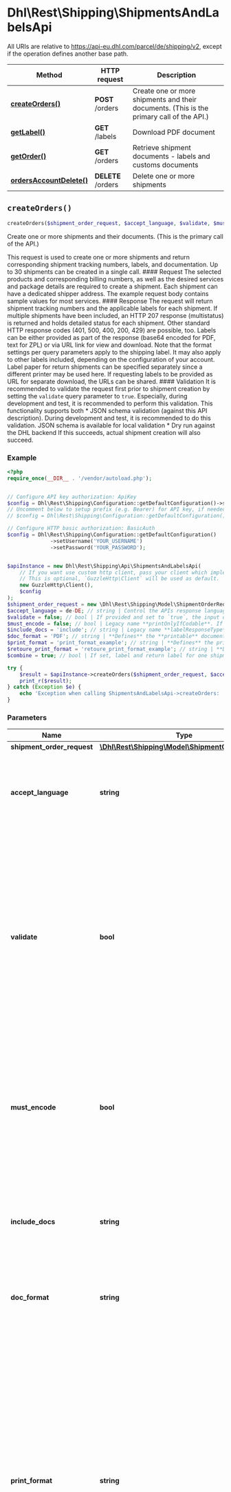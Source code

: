 # Dhl\Rest\Shipping\ShipmentsAndLabelsApi

All URIs are relative to https://api-eu.dhl.com/parcel/de/shipping/v2, except if the operation defines another base path.

| Method | HTTP request | Description |
| ------------- | ------------- | ------------- |
| [**createOrders()**](ShipmentsAndLabelsApi.md#createOrders) | **POST** /orders | Create one or more shipments and their documents. (This is the primary call of the API.) |
| [**getLabel()**](ShipmentsAndLabelsApi.md#getLabel) | **GET** /labels | Download PDF document |
| [**getOrder()**](ShipmentsAndLabelsApi.md#getOrder) | **GET** /orders | Retrieve shipment documents - labels and customs documents |
| [**ordersAccountDelete()**](ShipmentsAndLabelsApi.md#ordersAccountDelete) | **DELETE** /orders | Delete one or more shipments |


## `createOrders()`

```php
createOrders($shipment_order_request, $accept_language, $validate, $must_encode, $include_docs, $doc_format, $print_format, $retoure_print_format, $combine): \Dhl\Rest\Shipping\Model\LabelDataResponse
```

Create one or more shipments and their documents. (This is the primary call of the API.)

This request is used to create one or more shipments and return corresponding shipment tracking numbers, labels, and documentation. Up to 30 shipments can be created in a single call.  #### Request  The selected products and corresponding billing numbers, as well as the desired services and package details are required to create a shipment. Each shipment can have a dedicated shipper address. The example request body contains sample values for most services.  #### Response  The request will return shipment tracking numbers and the applicable labels for each shipment. If multiple shipments have been included, an HTTP 207 response (multistatus) is returned and holds detailed status for each shipment. Other standard HTTP response codes (401, 500, 400, 200, 429) are possible, too. Labels can be either provided as part of the response (base64 encoded for PDF, text for ZPL) or via URL link for view and download. Note that the format settings per query parameters apply to the shipping label. It may also apply to other labels included, depending on the configuration of your account. Label paper for return shipments can be specified separately since a different printer may be used here. If requesting labels to be provided as URL for separate download, the URLs can be shared. #### Validation   It is recommended to validate the request first prior to shipment creation by setting the `validate` query parameter to `true`. Especially, during development and test, it is recommended to perform this validation. This functionality supports both  * JSON schema validation (against this API description). During development and test, it is recommended to do this validation. JSON schema is available for local validation  * Dry run against the DHL backend  If this succeeds, actual shipment creation will also succeed.

### Example

```php
<?php
require_once(__DIR__ . '/vendor/autoload.php');


// Configure API key authorization: ApiKey
$config = Dhl\Rest\Shipping\Configuration::getDefaultConfiguration()->setApiKey('dhl-api-key', 'YOUR_API_KEY');
// Uncomment below to setup prefix (e.g. Bearer) for API key, if needed
// $config = Dhl\Rest\Shipping\Configuration::getDefaultConfiguration()->setApiKeyPrefix('dhl-api-key', 'Bearer');

// Configure HTTP basic authorization: BasicAuth
$config = Dhl\Rest\Shipping\Configuration::getDefaultConfiguration()
              ->setUsername('YOUR_USERNAME')
              ->setPassword('YOUR_PASSWORD');


$apiInstance = new Dhl\Rest\Shipping\Api\ShipmentsAndLabelsApi(
    // If you want use custom http client, pass your client which implements `GuzzleHttp\ClientInterface`.
    // This is optional, `GuzzleHttp\Client` will be used as default.
    new GuzzleHttp\Client(),
    $config
);
$shipment_order_request = new \Dhl\Rest\Shipping\Model\ShipmentOrderRequest(); // \Dhl\Rest\Shipping\Model\ShipmentOrderRequest
$accept_language = de-DE; // string | Control the APIs response language via locale abbreviation. English (en-US) and german (de-DE) are supported. If not specified, the default is english.
$validate = false; // bool | If provided and set to `true`, the input document will be:   * validated against JSON schema (/orders/ endpoint) at the API layer. In case of errors, HTTP 400 and details will be returned.   * validated against the DHL backend.   In that case, no state changes are happening, no data is stored, shipments neither deleted nor created, no labels being returned. The call will return a status (200, 400) for each shipment element.
$must_encode = false; // bool | Legacy name **printOnlyIfCodable**. If set to *true*, labels will only be created if an address is encodable. This is only relevant for German consignee addresses. If set to false or left out, addresses, that are not encodable will be printed even though you receive a warning.
$include_docs = 'include'; // string | Legacy name **labelResponseType**. Shipping labels and further shipment documents can be:  * __include__: included as base64 encoded data in the response (default)  * __URL__: provided as URL reference.
$doc_format = 'PDF'; // string | **Defines** the **printable** document format to be used for label and manifest documents.
$print_format = 'print_format_example'; // string | **Defines** the print medium for the shipping label. The different option vary from standard paper sizes DIN A4 and DIN A5 to specific label print formats.  Specific laser print formats using DIN A5 blanks are: * 910-300-600(-oz) (105 x 205mm) * 910-300-300(-oz) (105 x 148mm)  Specific laser print formats **not** using a DIN A5 blank: * 910-300-610 (105 x 208mm) * 100x70mm  Specific thermal print formats: * 910-300-600 (103 x 199mm) * 910-300-400 (103 x 150mm) * 100x70mm  Please use the different formats as follows. If you do not set the parameter the settings of DHL costumer portal account will be used as default.
$retoure_print_format = 'retoure_print_format_example'; // string | **Defines** the print medium for the return shipping label. This parameter is only usable, if you do not use **combined printing**. The different option vary from standard paper sizes DIN A4 and DIN A5 to specific label print formats.   Specific laser print formats using DIN A5 blanks are: * 910-300-600(-oz) (105 x 205mm) * 910-300-300(-oz) (105 x 148mm)  Specific laser print formats **not** using a DIN A5 blank: * 910-300-610 (105 x 208mm) * 100x70mm  Specific thermal print formats: * 910-300-600 (103 x 199mm) * 910-300-400 (103 x 150mm) * 100x70mm  Please use the different formats as follows. If you do not set the parameter the settings of DHL costumer portal account will be used as default.
$combine = true; // bool | If set, label and return label for one shipment will be printed as single PDF document with possibly multiple pages. Else, those two labels come as separate documents. The option does not affect customs documents and COD labels.

try {
    $result = $apiInstance->createOrders($shipment_order_request, $accept_language, $validate, $must_encode, $include_docs, $doc_format, $print_format, $retoure_print_format, $combine);
    print_r($result);
} catch (Exception $e) {
    echo 'Exception when calling ShipmentsAndLabelsApi->createOrders: ', $e->getMessage(), PHP_EOL;
}
```

### Parameters

| Name | Type | Description  | Notes |
| ------------- | ------------- | ------------- | ------------- |
| **shipment_order_request** | [**\Dhl\Rest\Shipping\Model\ShipmentOrderRequest**](../Model/ShipmentOrderRequest.md)|  | |
| **accept_language** | **string**| Control the APIs response language via locale abbreviation. English (en-US) and german (de-DE) are supported. If not specified, the default is english. | [optional] |
| **validate** | **bool**| If provided and set to &#x60;true&#x60;, the input document will be:   * validated against JSON schema (/orders/ endpoint) at the API layer. In case of errors, HTTP 400 and details will be returned.   * validated against the DHL backend.   In that case, no state changes are happening, no data is stored, shipments neither deleted nor created, no labels being returned. The call will return a status (200, 400) for each shipment element. | [optional] [default to false] |
| **must_encode** | **bool**| Legacy name **printOnlyIfCodable**. If set to *true*, labels will only be created if an address is encodable. This is only relevant for German consignee addresses. If set to false or left out, addresses, that are not encodable will be printed even though you receive a warning. | [optional] [default to false] |
| **include_docs** | **string**| Legacy name **labelResponseType**. Shipping labels and further shipment documents can be:  * __include__: included as base64 encoded data in the response (default)  * __URL__: provided as URL reference. | [optional] [default to &#39;include&#39;] |
| **doc_format** | **string**| **Defines** the **printable** document format to be used for label and manifest documents. | [optional] [default to &#39;PDF&#39;] |
| **print_format** | **string**| **Defines** the print medium for the shipping label. The different option vary from standard paper sizes DIN A4 and DIN A5 to specific label print formats.  Specific laser print formats using DIN A5 blanks are: * 910-300-600(-oz) (105 x 205mm) * 910-300-300(-oz) (105 x 148mm)  Specific laser print formats **not** using a DIN A5 blank: * 910-300-610 (105 x 208mm) * 100x70mm  Specific thermal print formats: * 910-300-600 (103 x 199mm) * 910-300-400 (103 x 150mm) * 100x70mm  Please use the different formats as follows. If you do not set the parameter the settings of DHL costumer portal account will be used as default. | [optional] |
| **retoure_print_format** | **string**| **Defines** the print medium for the return shipping label. This parameter is only usable, if you do not use **combined printing**. The different option vary from standard paper sizes DIN A4 and DIN A5 to specific label print formats.   Specific laser print formats using DIN A5 blanks are: * 910-300-600(-oz) (105 x 205mm) * 910-300-300(-oz) (105 x 148mm)  Specific laser print formats **not** using a DIN A5 blank: * 910-300-610 (105 x 208mm) * 100x70mm  Specific thermal print formats: * 910-300-600 (103 x 199mm) * 910-300-400 (103 x 150mm) * 100x70mm  Please use the different formats as follows. If you do not set the parameter the settings of DHL costumer portal account will be used as default. | [optional] |
| **combine** | **bool**| If set, label and return label for one shipment will be printed as single PDF document with possibly multiple pages. Else, those two labels come as separate documents. The option does not affect customs documents and COD labels. | [optional] [default to true] |

### Return type

[**\Dhl\Rest\Shipping\Model\LabelDataResponse**](../Model/LabelDataResponse.md)

### Authorization

[ApiKey](../../README.md#ApiKey), [BasicAuth](../../README.md#BasicAuth)

### HTTP request headers

- **Content-Type**: `application/json`
- **Accept**: `application/json`, `application/problem+json`

[[Back to top]](#) [[Back to API list]](../../README.md#endpoints)
[[Back to Model list]](../../README.md#models)
[[Back to README]](../../README.md)

## `getLabel()`

```php
getLabel($token): \Dhl\Rest\Shipping\Model\LabelDataResponse
```

Download PDF document

Public download URL for shipment labels and documents. The URL is provided in the response of the POST /orders or GET /orders resources. The document is identified via the token query parameter. There is no additional authorization, the resource URL can be shared. Please protect the URL as needed. The call returns a PDF label.

### Example

```php
<?php
require_once(__DIR__ . '/vendor/autoload.php');



$apiInstance = new Dhl\Rest\Shipping\Api\ShipmentsAndLabelsApi(
    // If you want use custom http client, pass your client which implements `GuzzleHttp\ClientInterface`.
    // This is optional, `GuzzleHttp\Client` will be used as default.
    new GuzzleHttp\Client()
);
$token = 'token_example'; // string | Identifies PDF document and requested print settings for download.

try {
    $result = $apiInstance->getLabel($token);
    print_r($result);
} catch (Exception $e) {
    echo 'Exception when calling ShipmentsAndLabelsApi->getLabel: ', $e->getMessage(), PHP_EOL;
}
```

### Parameters

| Name | Type | Description  | Notes |
| ------------- | ------------- | ------------- | ------------- |
| **token** | **string**| Identifies PDF document and requested print settings for download. | |

### Return type

[**\Dhl\Rest\Shipping\Model\LabelDataResponse**](../Model/LabelDataResponse.md)

### Authorization

No authorization required

### HTTP request headers

- **Content-Type**: Not defined
- **Accept**: `application/pdf`, `application/json`, `application/problem+json`

[[Back to top]](#) [[Back to API list]](../../README.md#endpoints)
[[Back to Model list]](../../README.md#models)
[[Back to README]](../../README.md)

## `getOrder()`

```php
getOrder($shipment, $accept_language, $doc_format, $print_format, $retoure_print_format, $include_docs, $combine): \Dhl\Rest\Shipping\Model\LabelDataResponse
```

Retrieve shipment documents - labels and customs documents

Returns documents for existing shipment(s). The call accepts multiple shipment numbers and will provide sets of documents for those. The **format (PDF,ZPL)** and **method of delivery (URL, encoded, data)** can be selected for **all** shipments and labels in that call. You cannot chose one format and delivery method for one label and different for another label within the same call. You can also specify if you want regular labels, return labels, cod labels, or customsDoc. Any combination is possible.  The call returns for each shipment number the status indicator and the selected labels and documents. If a label type (for example a cod label) does not exist for a shipment, it will not be returned. This is not an error. If you were sending multiple shipments, you will get an HTTP 207 response (multistatus) with detailed status for each shipment. Other standard HTTP response codes (200, 400, 401, 429, 500) are possible as well. Labels can be either provided as part of the response (base64 encoded for PDF, text for ZPL) or via URL link for view and download (PDF). Note that the format settings per query parameters apply to the shipping label. Retoure label paper type can be specified separately since a different printer may be used here. If requesting labels to be returned as URL for separate download, the URLs provided can be shared.

### Example

```php
<?php
require_once(__DIR__ . '/vendor/autoload.php');


// Configure API key authorization: ApiKey
$config = Dhl\Rest\Shipping\Configuration::getDefaultConfiguration()->setApiKey('dhl-api-key', 'YOUR_API_KEY');
// Uncomment below to setup prefix (e.g. Bearer) for API key, if needed
// $config = Dhl\Rest\Shipping\Configuration::getDefaultConfiguration()->setApiKeyPrefix('dhl-api-key', 'Bearer');

// Configure HTTP basic authorization: BasicAuth
$config = Dhl\Rest\Shipping\Configuration::getDefaultConfiguration()
              ->setUsername('YOUR_USERNAME')
              ->setPassword('YOUR_PASSWORD');


$apiInstance = new Dhl\Rest\Shipping\Api\ShipmentsAndLabelsApi(
    // If you want use custom http client, pass your client which implements `GuzzleHttp\ClientInterface`.
    // This is optional, `GuzzleHttp\Client` will be used as default.
    new GuzzleHttp\Client(),
    $config
);
$shipment = array('shipment_example'); // string[] | This parameter identifies shipments. The parameter can be used multiple times in one request to get the labels and/or documents for up to 30 shipments maximum. Only documents and label for shipments that are not yet closed can be retrieved.
$accept_language = de-DE; // string | Control the APIs response language via locale abbreviation. English (en-US) and german (de-DE) are supported. If not specified, the default is english.
$doc_format = 'PDF'; // string | **Defines** the **printable** document format to be used for label and manifest documents.
$print_format = 'print_format_example'; // string | **Defines** the print medium for the shipping label. The different option vary from standard papersizes DIN A4 and DIN A5 to specific label print formats.   Specific laser print formats using DIN A5 blanks are:  * 910-300-600(-oz) (105 x 205mm) * 910-300-300(-oz) (105 x 148mm)  Specific laser print formats **not** using a DIN A5 blank:  * 910-300-610 (105 x 208mm) * 100x70mm  Specific thermal print formats:  * 910-300-600 (103 x 199mm) * 910-300-400 (103 x 150mm) * 100x70mm  Please use the different formats as follows. If you do not set the parameter the settings of DHL costumer portal account will be used as default.
$retoure_print_format = 'retoure_print_format_example'; // string | **Defines** the print medium for the return shipping label. This parameter is only usable, if you do not use **combined printing**. The different option vary from standard papersizes DIN A4 and DIN A5 to specific label print formats.   Specific laser print formats using DIN A5 blanks are:  * 910-300-600(-oz) (105 x 205mm) * 910-300-300(-oz) (105 x 148mm)  Specific laser print formats **not** using a DIN A5 blank:  * 910-300-610 (105 x 208mm) * 100x70mm  Specific thermal print formats:  * 910-300-600 (103 x 199mm) * 910-300-400 (103 x 150mm) * 100x70mm  Please use the different formats as follows. If you do not set the parameter the settings of DHL costumer portal account will be used as default.
$include_docs = 'include'; // string | Legacy name **labelResponseType**. Shipping labels and further shipment documents can be:  * __include__: included as base64 encoded data in the response (default)  * __URL__: provided as URL reference.  Default is include the base64 encoded labels.
$combine = true; // bool | If set, label and return label for one shipment will be printed as single PDF document with possibly multiple pages. Else, those two labels come as separate documents. The option does not affect customs documents and COD labels.

try {
    $result = $apiInstance->getOrder($shipment, $accept_language, $doc_format, $print_format, $retoure_print_format, $include_docs, $combine);
    print_r($result);
} catch (Exception $e) {
    echo 'Exception when calling ShipmentsAndLabelsApi->getOrder: ', $e->getMessage(), PHP_EOL;
}
```

### Parameters

| Name | Type | Description  | Notes |
| ------------- | ------------- | ------------- | ------------- |
| **shipment** | [**string[]**](../Model/string.md)| This parameter identifies shipments. The parameter can be used multiple times in one request to get the labels and/or documents for up to 30 shipments maximum. Only documents and label for shipments that are not yet closed can be retrieved. | |
| **accept_language** | **string**| Control the APIs response language via locale abbreviation. English (en-US) and german (de-DE) are supported. If not specified, the default is english. | [optional] |
| **doc_format** | **string**| **Defines** the **printable** document format to be used for label and manifest documents. | [optional] [default to &#39;PDF&#39;] |
| **print_format** | **string**| **Defines** the print medium for the shipping label. The different option vary from standard papersizes DIN A4 and DIN A5 to specific label print formats.   Specific laser print formats using DIN A5 blanks are:  * 910-300-600(-oz) (105 x 205mm) * 910-300-300(-oz) (105 x 148mm)  Specific laser print formats **not** using a DIN A5 blank:  * 910-300-610 (105 x 208mm) * 100x70mm  Specific thermal print formats:  * 910-300-600 (103 x 199mm) * 910-300-400 (103 x 150mm) * 100x70mm  Please use the different formats as follows. If you do not set the parameter the settings of DHL costumer portal account will be used as default. | [optional] |
| **retoure_print_format** | **string**| **Defines** the print medium for the return shipping label. This parameter is only usable, if you do not use **combined printing**. The different option vary from standard papersizes DIN A4 and DIN A5 to specific label print formats.   Specific laser print formats using DIN A5 blanks are:  * 910-300-600(-oz) (105 x 205mm) * 910-300-300(-oz) (105 x 148mm)  Specific laser print formats **not** using a DIN A5 blank:  * 910-300-610 (105 x 208mm) * 100x70mm  Specific thermal print formats:  * 910-300-600 (103 x 199mm) * 910-300-400 (103 x 150mm) * 100x70mm  Please use the different formats as follows. If you do not set the parameter the settings of DHL costumer portal account will be used as default. | [optional] |
| **include_docs** | **string**| Legacy name **labelResponseType**. Shipping labels and further shipment documents can be:  * __include__: included as base64 encoded data in the response (default)  * __URL__: provided as URL reference.  Default is include the base64 encoded labels. | [optional] [default to &#39;include&#39;] |
| **combine** | **bool**| If set, label and return label for one shipment will be printed as single PDF document with possibly multiple pages. Else, those two labels come as separate documents. The option does not affect customs documents and COD labels. | [optional] [default to true] |

### Return type

[**\Dhl\Rest\Shipping\Model\LabelDataResponse**](../Model/LabelDataResponse.md)

### Authorization

[ApiKey](../../README.md#ApiKey), [BasicAuth](../../README.md#BasicAuth)

### HTTP request headers

- **Content-Type**: Not defined
- **Accept**: `application/json`, `application/problem+json`

[[Back to top]](#) [[Back to API list]](../../README.md#endpoints)
[[Back to Model list]](../../README.md#models)
[[Back to README]](../../README.md)

## `ordersAccountDelete()`

```php
ordersAccountDelete($profile, $shipment, $accept_language): \Dhl\Rest\Shipping\Model\LabelDataResponse
```

Delete one or more shipments

Delete one or more shipments created earlier. Deletion of shipments is only possible prior to them being manifested (closed out, 'Tagesabschluss'). The call will return HTTP 200 (single shipment) or 207 on success, with individual status elements for each shipment. Individual status elements are HTTP 200, 400. 400 will be returned when shipment does not exist (or was already deleted).

### Example

```php
<?php
require_once(__DIR__ . '/vendor/autoload.php');


// Configure API key authorization: ApiKey
$config = Dhl\Rest\Shipping\Configuration::getDefaultConfiguration()->setApiKey('dhl-api-key', 'YOUR_API_KEY');
// Uncomment below to setup prefix (e.g. Bearer) for API key, if needed
// $config = Dhl\Rest\Shipping\Configuration::getDefaultConfiguration()->setApiKeyPrefix('dhl-api-key', 'Bearer');

// Configure HTTP basic authorization: BasicAuth
$config = Dhl\Rest\Shipping\Configuration::getDefaultConfiguration()
              ->setUsername('YOUR_USERNAME')
              ->setPassword('YOUR_PASSWORD');


$apiInstance = new Dhl\Rest\Shipping\Api\ShipmentsAndLabelsApi(
    // If you want use custom http client, pass your client which implements `GuzzleHttp\ClientInterface`.
    // This is optional, `GuzzleHttp\Client` will be used as default.
    new GuzzleHttp\Client(),
    $config
);
$profile = STANDARD_GRUPPENPROFIL; // string | Defines the user group profile. A user group is permitted to specific billing numbers. Shipments are only canceled if they belong to a billing number that the user group profile is entitled to use. This attribute is mandatory. Please use the standard user group profile 'STANDARD_GRUPPENPROFIL' if no dedicated user group profile is available.
$shipment = 123456789; // string | Shipment number that shall be canceled. If multiple shipments shall be canceled, the parameter must be added multiple times. Up to 30 shipments can be canceled at once.
$accept_language = de-DE; // string | Control the APIs response language via locale abbreviation. English (en-US) and german (de-DE) are supported. If not specified, the default is english.

try {
    $result = $apiInstance->ordersAccountDelete($profile, $shipment, $accept_language);
    print_r($result);
} catch (Exception $e) {
    echo 'Exception when calling ShipmentsAndLabelsApi->ordersAccountDelete: ', $e->getMessage(), PHP_EOL;
}
```

### Parameters

| Name | Type | Description  | Notes |
| ------------- | ------------- | ------------- | ------------- |
| **profile** | **string**| Defines the user group profile. A user group is permitted to specific billing numbers. Shipments are only canceled if they belong to a billing number that the user group profile is entitled to use. This attribute is mandatory. Please use the standard user group profile &#39;STANDARD_GRUPPENPROFIL&#39; if no dedicated user group profile is available. | |
| **shipment** | **string**| Shipment number that shall be canceled. If multiple shipments shall be canceled, the parameter must be added multiple times. Up to 30 shipments can be canceled at once. | |
| **accept_language** | **string**| Control the APIs response language via locale abbreviation. English (en-US) and german (de-DE) are supported. If not specified, the default is english. | [optional] |

### Return type

[**\Dhl\Rest\Shipping\Model\LabelDataResponse**](../Model/LabelDataResponse.md)

### Authorization

[ApiKey](../../README.md#ApiKey), [BasicAuth](../../README.md#BasicAuth)

### HTTP request headers

- **Content-Type**: Not defined
- **Accept**: `application/json`, `application/problem+json`

[[Back to top]](#) [[Back to API list]](../../README.md#endpoints)
[[Back to Model list]](../../README.md#models)
[[Back to README]](../../README.md)
